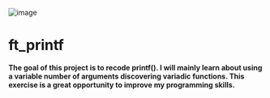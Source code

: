 ![image](https://github.com/diogo-adao/libft/assets/142692185/63ed68a2-74a6-4958-8d49-bf8d36a2d98e)

# ft_printf
**The goal of this project is to recode printf(). I will mainly learn about using a variable number of arguments discovering variadic functions. This exercise is a great
opportunity to improve my programming skills.**
